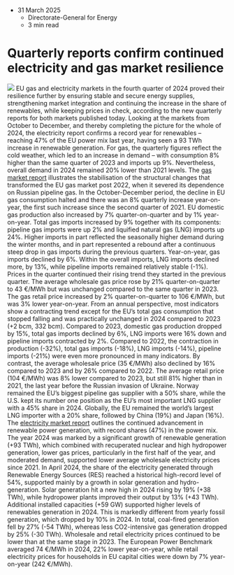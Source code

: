 * 31 March 2025
  * Directorate-General for Energy
  * 3 min read


# Quarterly reports confirm continued electricity and gas market resilience
![](https://energy.ec.europa.eu/sites/default/files/styles/oe_theme_medium_no_crop/public/2025-07/2025%20cover-Quarterly_new_News%20%28003%29_0.jpg?itok=NuyoaEfc)
EU gas and electricity markets in the fourth quarter of 2024 proved their resilience further by ensuring stable and secure energy supplies, strengthening market integration and continuing the increase in the share of renewables, while keeping prices in check, according to the new quarterly reports for both markets published today. Looking at the markets from October to December, and thereby completing the picture for the whole of 2024, the electricity report confirms a record year for renewables – reaching 47% of the EU power mix last year, having seen a 93 TWh increase in renewable generation. For gas, the quarterly figures reflect the cold weather, which led to an increase in demand – with consumption 8% higher than the same quarter of 2023 and imports up 9%. Nevertheless, overall demand in 2024 remained 20% lower than 2021 levels.
The [gas market report](https://energy.ec.europa.eu/document/download/4aebee79-01e9-4a06-927e-8dd42fc4f9a8_en?filename=New%20Quarterly%20Report%20on%20European%20gas%20markets%20Q4%202024.pdf) illustrates the stabilisation of the structural changes that transformed the EU gas market post 2022, when it severed its dependence on Russian pipeline gas. In the October-December period, the decline in EU gas consumption halted and there was an 8% quarterly increase year-on-year, the first such increase since the second quarter of 2021. EU domestic gas production also increased by 7% quarter-on-quarter and by 1% year-on-year. Total gas imports increased by 9% together with its components: pipeline gas imports were up 2% and liquified natural gas (LNG) imports up 24%. Higher imports in part reflected the seasonally higher demand during the winter months, and in part represented a rebound after a continuous steep drop in gas imports during the previous quarters. Year-on-year, gas imports declined by 6%. Within the overall imports, LNG imports declined more, by 13%, while pipeline imports remained relatively stable (-1%). Prices in the quarter continued their rising trend they started in the previous quarter. The average wholesale gas price rose by 21% quarter-on-quarter to 43 €/MWh but was unchanged compared to the same quarter in 2023. The gas retail price increased by 2% quarter-on-quarter to 106 €/MWh, but was 3% lower year-on-year. 
From an annual perspective, most indicators show a contracting trend except for the EU’s total gas consumption that stopped falling and was practically unchanged in 2024 compared to 2023 (+2 bcm, 332 bcm). Compared to 2023, domestic gas production dropped by 15%, total gas imports declined by 6%, LNG imports were 16% down and pipeline imports contracted by 2%. Compared to 2022, the contraction in production (-32%), total gas imports (-18%), LNG imports (-14%), pipeline imports (-21%) were even more pronounced in many indicators. By contrast, the average wholesale price (35 €/MWh) also declined by 16% compared to 2023 and by 26% compared to 2022. The average retail price (104 €/MWh) was 8% lower compared to 2023, but still 81% higher than in 2021, the last year before the Russian invasion of Ukraine. 
Norway remained the EU’s biggest pipeline gas supplier with a 50% share, while the U.S. kept its number one position as the EU’s most important LNG supplier with a 45% share in 2024. Globally, the EU remained the world’s largest LNG importer with a 20% share, followed by China (19%) and Japan (16%).
The [electricity market report](https://energy.ec.europa.eu/document/download/139371bf-b50b-4fd4-afd1-761b782a0703_en?filename=Quarterly%20report%20Q4%202024%20Electricity.pdf) outlines the continued advancement in renewable power generation, with record shares (47%) in the power mix. The year 2024 was marked by a significant growth of renewable generation (+93 TWh), which combined with recuperated nuclear and high hydropower generation, lower gas prices, particularly in the first half of the year, and moderated demand, supported lower average wholesale electricity prices since 2021.
In April 2024, the share of the electricity generated through Renewable Energy Sources (RES) reached a historical high-record level of 54%, supported mainly by a growth in solar generation and hydro-generation. Solar generation hit a new high in 2024 rising by 19% (+38 TWh), while hydropower plants improved their output by 13% (+43 TWh). Additional installed capacities (+59 GW) supported higher levels of renewables generation in 2024.
This is markedly different from yearly fossil generation, which dropped by 10% in 2024. In total, coal-fired generation fell by 27% (-54 TWh), whereas less CO2-intensive gas generation dropped by 25% (-30 TWh).
Wholesale and retail electricity prices continued to be lower than at the same stage in 2023. The European Power Benchmark averaged 74 €/MWh in 2024, 22% lower year-on-year, while retail electricity prices for households in EU capital cities were down by 7% year-on-year (242 €/MWh).
